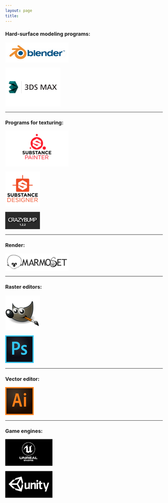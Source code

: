 ```yaml
---
layout: page
title: 
---
```


### Hard-surface modeling programs:

<a href="https://www.blender.org/download/" target="_blank"> <img  src="public/img/blender.png" alt="Blender3D" style="width: 40%; height: auto; margin: 0 auto;"/> </a> 

<a href="https://www.autodesk.ru/products/3ds-max/overview" target="_blank"> <img  src="public/img/3ds_max.jpg" alt="3ds Max" style="width: 35%; height: auto; margin: 0 auto;"/> </a> 

---

### Programs for texturing:

<a href="https://www.allegorithmic.com/products/substance-painter" target="_blank"> <img  src="public/img/substance_painter.jpg" alt="Substance Painter" style="width: 40%; height: auto; margin: 0 auto;"/> </a> 

<a href="https://www.allegorithmic.com/products/substance-designer" target="_blank"> <img  src="public/img/substance_designer.png" alt="Substance Designer" style="width: 22%; height: auto; margin: 0 auto;"/> </a> 

<a href="http://www.crazybump.com/" target="_blank"> <img  src="public/img/crazybump.jpg" alt="CrazyBump" style="width: 22%; height: auto; margin: 0 auto;"/> </a> 

---

### Render:

<a href="https://marmoset.co/toolbag/" target="_blank"> <img  src="public/img/marmoset_toolbag.png" alt="Marmoset Toolbag" style="width: 40%; height: auto; margin: 0 auto;"/> </a> 

---

### Raster editors:

<a href="https://www.gimp.org/" target="_blank"> <img  src="public/img/GIMP.png" alt="GIMP" style="width: 22%; height: auto; margin: 0 auto;"/> </a> 

<a href="https://www.adobe.com/ru/products/photoshop.html" target="_blank"> <img  src="public/img/photoshop.png" alt="Photoshop" style="width: 18%; height: auto; margin: 0 auto;"/> </a> 

---

### Vector editor:

<a href="https://www.adobe.com/ru/products/illustrator.html" target="_blank"> <img  src="public/img/illustrator.png" alt="Illustrator" style="width: 18%; height: auto; margin: 0 auto;"/> </a> 

---

### Game engines:

<a href="https://www.unrealengine.com/en-US/feed?sessionInvalidated=true" target="_blank"> <img  src="public/img/unreal_engine.jpg" alt="Unreal Engine" style="width: 30%; height: auto; margin: 0 auto;"/> </a> 

<a href="https://unity.com/" target="_blank"> <img  src="public/img/unity.jpg" alt="Unity" style="width: 30%; height: auto; margin: 0 auto;"/> </a> 